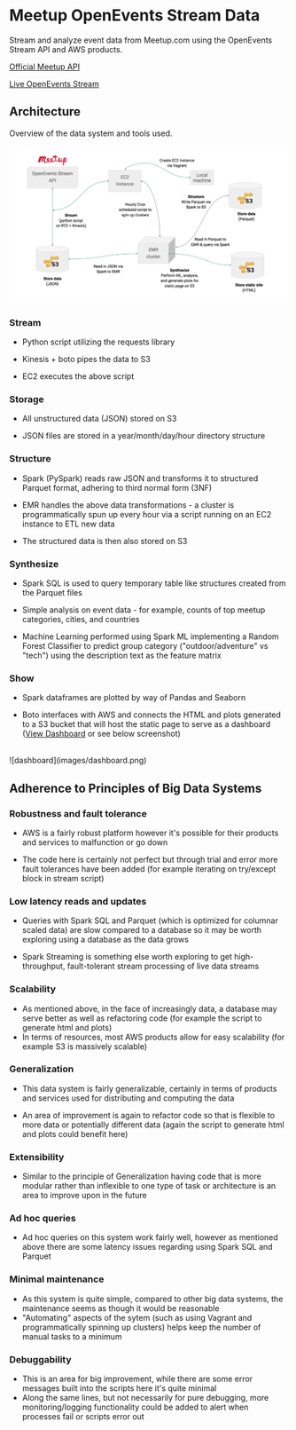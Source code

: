# Meetup OpenEvents Stream Data

Stream and analyze event data from Meetup.com using the OpenEvents Stream API and AWS products.

[Official Meetup API](https://www.meetup.com/meetup_api/docs/stream/2/open_events/)

[Live OpenEvents Stream](http://stream.meetup.com/2/open_events)

## Architecture
Overview of the data system and tools used.

![dag](images/dag.png)

### Stream
- Python script utilizing the requests library

- Kinesis + boto pipes the data to S3

- EC2 executes the above script


### Storage
- All unstructured data (JSON) stored on S3

- JSON files are stored in a year/month/day/hour directory structure

### Structure
- Spark (PySpark) reads raw JSON and transforms it to structured Parquet format, adhering to third normal form (3NF)

- EMR handles the above data transformations - a cluster is programmatically spun up every hour via a script running on an EC2 instance to ETL new data

- The structured data is then also stored on S3

### Synthesize
- Spark SQL is used to query temporary table like structures created from the Parquet files

- Simple analysis on event data - for example, counts of top meetup categories, cities, and countries

- Machine Learning performed using Spark ML implementing a Random Forest Classifier to predict group category ("outdoor/adventure" vs "tech") using the description text as the feature matrix

### Show
- Spark dataframes are plotted by way of Pandas and Seaborn

- Boto interfaces with AWS and connects the HTML and plots generated to a S3 bucket that will host the static page to serve as a dashboard ([View Dashboard](https://s3.amazonaws.com/meetupevents-dashboard/meetupevents-report.html) or see below screenshot)  

</br>
![dashboard](images/dashboard.png)  
</br>


## Adherence to Principles of Big Data Systems
### Robustness and fault tolerance

- AWS is a fairly robust platform however it's possible for their products and services to malfunction or go down

- The code here is certainly not perfect but through trial and error more fault tolerances have been added (for example iterating on try/except block in stream script)

### Low latency reads and updates
- Queries with Spark SQL and Parquet (which is optimized for columnar scaled data) are slow compared to a database so it may be worth exploring using a database as the data grows

- Spark Streaming is something else worth exploring to get high-throughput, fault-tolerant stream processing of live data streams

### Scalability
- As mentioned above, in the face of increasingly data, a database may serve better as well as refactoring code (for example the script to generate html and plots)
- In terms of resources, most AWS products allow for easy scalability (for example S3 is massively scalable)

### Generalization
- This data system is fairly generalizable, certainly in terms of products and services used for distributing and computing the data

- An area of improvement is again to refactor code so that is flexible to more data or potentially different data (again the script to generate html and plots could benefit here)

### Extensibility
- Similar to the principle of Generalization having code that is more modular rather than inflexible to one type of task or architecture is an area to improve upon in the future

### Ad hoc queries
- Ad hoc queries on this system work fairly well, however as mentioned above there are some latency issues regarding using Spark SQL and Parquet

### Minimal maintenance
- As this system is quite simple, compared to other big data systems, the maintenance seems as though it would be reasonable
- "Automating" aspects of the sytem (such as using Vagrant and programmatically spinning up clusters) helps keep the number of manual tasks to a minimum

### Debuggability
- This is an area for big improvement, while there are some error messages built into the scripts here it's quite minimal
- Along the same lines, but not necessarily for pure debugging, more monitoring/logging functionality could be added to alert when processes fail or scripts error out
